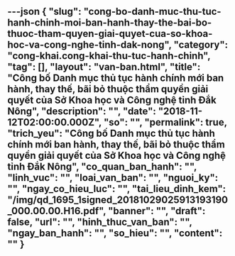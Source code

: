 ---json
{
    "slug": "cong-bo-danh-muc-thu-tuc-hanh-chinh-moi-ban-hanh-thay-the-bai-bo-thuoc-tham-quyen-giai-quyet-cua-so-khoa-hoc-va-cong-nghe-tinh-dak-nong",
    "category": "cong-khai.cong-khai-thu-tuc-hanh-chinh",
    "tag": [],
    "layout": "van-ban.html",
    "title": "Công bố Danh mục thủ tục hành chính mới ban hành, thay thế, bãi bỏ thuộc thẩm quyền giải quyết của Sở Khoa học và Công nghệ tỉnh Đắk Nông",
    "description": "",
    "date": "2018-11-12T02:00:00.000Z",
    "so": "",
    "permalink": true,
    "trich_yeu": "Công bố Danh mục thủ tục hành chính mới ban hành, thay thế, bãi bỏ thuộc thẩm quyền giải quyết của Sở Khoa học và Công nghệ tỉnh Đắk Nông",
    "co_quan_ban_hanh": "",
    "linh_vuc": "",
    "loai_van_ban": "",
    "nguoi_ky": "",
    "ngay_co_hieu_luc": "",
    "tai_lieu_dinh_kem": "/img/qd_1695_1signed_20181029025913193190_000.00.00.H16.pdf",
    "banner": "",
    "draft": false,
    "url": "",
    "hinh_thuc_van_ban": "",
    "ngay_ban_hanh": "",
    "so_hieu": "",
    "__content__": ""
}
---
